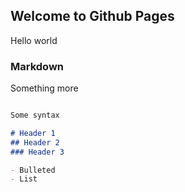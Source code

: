 ## Welcome to Github Pages

Hello world

### Markdown

Something more

```markdown

Some syntax

# Header 1
## Header 2
### Header 3

- Bulleted
- List
